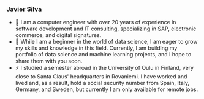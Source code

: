 ### Javier Silva

- 🔭 I am a computer engineer with over 20 years of experience in software development and IT consulting, specializing in SAP, electronic commerce, and digital signatures.
- 🌱 While I am a beginner in the world of data science, I am eager to grow my skills and knowledge in this field. Currently, I am building my portfolio of data science and machine learning projects, and I hope to share them with you soon.
- ⚡ I studied a semester abroad in the University of Oulu in Finland, very close to Santa Claus' headquarters in Rovaniemi. I have worked and lived and, as a result, hold a social security number from Spain, Italy, Germany, and Sweden, but currently I am only available for remote jobs.


